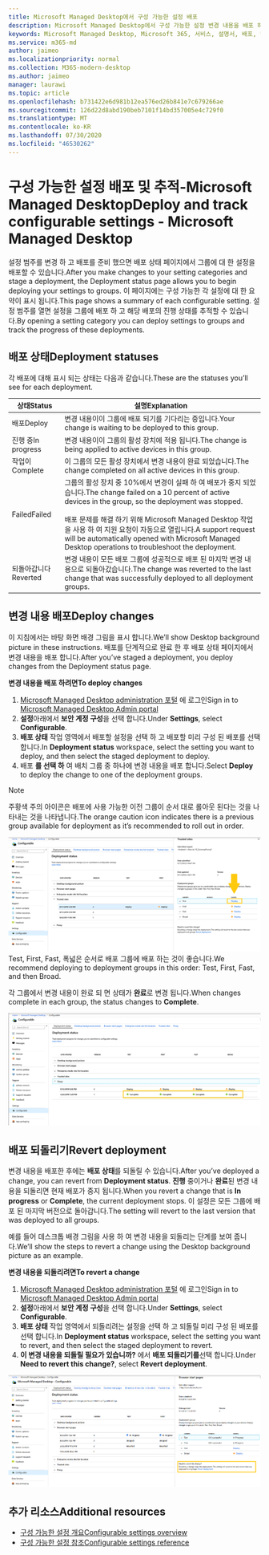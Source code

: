 ```yaml
---
title: Microsoft Managed Desktop에서 구성 가능한 설정 배포
description: Microsoft Managed Desktop에서 구성 가능한 설정 변경 내용을 배포 하 고 추적 합니다.
keywords: Microsoft Managed Desktop, Microsoft 365, 서비스, 설명서, 배포, 단계적 배포, 구성 가능한 설정
ms.service: m365-md
author: jaimeo
ms.localizationpriority: normal
ms.collection: M365-modern-desktop
ms.author: jaimeo
manager: laurawi
ms.topic: article
ms.openlocfilehash: b731422e6d981b12ea576ed26b841e7c679266ae
ms.sourcegitcommit: 126d22d8abd190beb7101f14bd357005e4c729f0
ms.translationtype: MT
ms.contentlocale: ko-KR
ms.lasthandoff: 07/30/2020
ms.locfileid: "46530262"
---
```

# <a name="deploy-and-track-configurable-settings---microsoft-managed-desktop"></a><span data-ttu-id="affec-104">구성 가능한 설정 배포 및 추적-Microsoft Managed Desktop</span><span class="sxs-lookup"><span data-stu-id="affec-104">Deploy and track configurable settings - Microsoft Managed Desktop</span></span>

<span data-ttu-id="affec-105">설정 범주를 변경 하 고 배포를 준비 했으면 배포 상태 페이지에서 그룹에 대 한 설정을 배포할 수 있습니다.</span><span class="sxs-lookup"><span data-stu-id="affec-105">After you make changes to your setting categories and stage a deployment, the Deployment status page allows you to begin deploying your settings to groups.</span></span> <span data-ttu-id="affec-106">이 페이지에는 구성 가능한 각 설정에 대 한 요약이 표시 됩니다.</span><span class="sxs-lookup"><span data-stu-id="affec-106">This page shows a summary of each configurable setting.</span></span> <span data-ttu-id="affec-107">설정 범주를 열면 설정을 그룹에 배포 하 고 해당 배포의 진행 상태를 추적할 수 있습니다.</span><span class="sxs-lookup"><span data-stu-id="affec-107">By opening a setting category you can deploy settings to groups and track the progress of these deployments.</span></span>

## <a name="deployment-statuses"></a><span data-ttu-id="affec-108">배포 상태</span><span class="sxs-lookup"><span data-stu-id="affec-108">Deployment statuses</span></span> 

<span data-ttu-id="affec-109">각 배포에 대해 표시 되는 상태는 다음과 같습니다.</span><span class="sxs-lookup"><span data-stu-id="affec-109">These are the statuses you’ll see for each deployment.</span></span>

<span data-ttu-id="affec-110">상태</span><span class="sxs-lookup"><span data-stu-id="affec-110">Status</span></span>  | <span data-ttu-id="affec-111">설명</span><span class="sxs-lookup"><span data-stu-id="affec-111">Explanation</span></span> 
--- | --- 
<span data-ttu-id="affec-112">배포</span><span class="sxs-lookup"><span data-stu-id="affec-112">Deploy</span></span> | <span data-ttu-id="affec-113">변경 내용이이 그룹에 배포 되기를 기다리는 중입니다.</span><span class="sxs-lookup"><span data-stu-id="affec-113">Your change is waiting to be deployed to this group.</span></span>
<span data-ttu-id="affec-114">진행 중</span><span class="sxs-lookup"><span data-stu-id="affec-114">In progress</span></span> | <span data-ttu-id="affec-115">변경 내용이이 그룹의 활성 장치에 적용 됩니다.</span><span class="sxs-lookup"><span data-stu-id="affec-115">The change is being applied to active devices in this group.</span></span> 
<span data-ttu-id="affec-116">작업이</span><span class="sxs-lookup"><span data-stu-id="affec-116">Complete</span></span> | <span data-ttu-id="affec-117">이 그룹의 모든 활성 장치에서 변경 내용이 완료 되었습니다.</span><span class="sxs-lookup"><span data-stu-id="affec-117">The change completed on all active devices in this group.</span></span> 
<span data-ttu-id="affec-118">Failed</span><span class="sxs-lookup"><span data-stu-id="affec-118">Failed</span></span> | <span data-ttu-id="affec-119">그룹의 활성 장치 중 10%에서 변경이 실패 하 여 배포가 중지 되었습니다.</span><span class="sxs-lookup"><span data-stu-id="affec-119">The change failed on a 10 percent of active devices in the group, so the deployment was stopped.</span></span><br><br> <span data-ttu-id="affec-120">배포 문제를 해결 하기 위해 Microsoft Managed Desktop 작업을 사용 하 여 지원 요청이 자동으로 열립니다.</span><span class="sxs-lookup"><span data-stu-id="affec-120">A support request will be automatically opened with Microsoft Managed Desktop operations to troubleshoot the deployment.</span></span> 
<span data-ttu-id="affec-121">되돌아갑니다</span><span class="sxs-lookup"><span data-stu-id="affec-121">Reverted</span></span> | <span data-ttu-id="affec-122">변경 내용이 모든 배포 그룹에 성공적으로 배포 된 마지막 변경 내용으로 되돌아갔습니다.</span><span class="sxs-lookup"><span data-stu-id="affec-122">The change was reverted to the last change that was successfully deployed to all deployment groups.</span></span>

## <a name="deploy-changes"></a><span data-ttu-id="affec-123">변경 내용 배포</span><span class="sxs-lookup"><span data-stu-id="affec-123">Deploy changes</span></span>

<span data-ttu-id="affec-124">이 지침에서는 바탕 화면 배경 그림을 표시 합니다.</span><span class="sxs-lookup"><span data-stu-id="affec-124">We’ll show Desktop background picture in these instructions.</span></span> <span data-ttu-id="affec-125">배포를 단계적으로 완료 한 후 배포 상태 페이지에서 변경 내용을 배포 합니다.</span><span class="sxs-lookup"><span data-stu-id="affec-125">After you’ve staged a deployment, you deploy changes from the Deployment status page.</span></span> 

<span data-ttu-id="affec-126">**변경 내용을 배포 하려면**</span><span class="sxs-lookup"><span data-stu-id="affec-126">**To deploy changes**</span></span>

1. <span data-ttu-id="affec-127">[Microsoft Managed Desktop administration 포털](https://aka.ms/mwaasportal) 에 로그인</span><span class="sxs-lookup"><span data-stu-id="affec-127">Sign in to [Microsoft Managed Desktop Admin portal](https://aka.ms/mwaasportal)</span></span>
2. <span data-ttu-id="affec-128">**설정**아래에서 **보안 계정 구성**을 선택 합니다.</span><span class="sxs-lookup"><span data-stu-id="affec-128">Under **Settings**, select **Configurable**.</span></span>
3. <span data-ttu-id="affec-129">**배포 상태** 작업 영역에서 배포할 설정을 선택 하 고 배포할 미리 구성 된 배포를 선택 합니다.</span><span class="sxs-lookup"><span data-stu-id="affec-129">In **Deployment status** workspace, select the setting you want to deploy, and then select the staged deployment to deploy.</span></span>
4. <span data-ttu-id="affec-130">배포 **를 선택 하** 여 배치 그룹 중 하나에 변경 내용을 배포 합니다.</span><span class="sxs-lookup"><span data-stu-id="affec-130">Select **Deploy** to deploy the change to one of the deployment groups.</span></span>

> [!NOTE] 
> <span data-ttu-id="affec-131">주황색 주의 아이콘은 배포에 사용 가능한 이전 그룹이 순서 대로 롤아웃 된다는 것을 나타내는 것을 나타냅니다.</span><span class="sxs-lookup"><span data-stu-id="affec-131">The orange caution icon indicates there is a previous group available for deployment as it’s recommended to roll out in order.</span></span> 

<span data-ttu-id="affec-132">![배포 상태 작업 영역입니다.</span><span class="sxs-lookup"><span data-stu-id="affec-132">![Deployment status workspace.</span></span> <span data-ttu-id="affec-133">오른쪽의 신뢰할 수 있는 사이트 창입니다.</span><span class="sxs-lookup"><span data-stu-id="affec-133">Trusted sites pane on the right.</span></span> <span data-ttu-id="affec-134">배포 그룹 섹션에는 배포 그룹, 장치 및 상태의 세 가지 열이 있습니다.</span><span class="sxs-lookup"><span data-stu-id="affec-134">In the Deployment groups section are three columns: deployment groups, devices, and status.</span></span> <span data-ttu-id="affec-135">상태 열에서 "배포"가 강조 표시 됩니다.](../../media/1deployedit.png)</span><span class="sxs-lookup"><span data-stu-id="affec-135">In the status column, "deploy" is highlighted.](../../media/1deployedit.png)</span></span>
<span data-ttu-id="affec-136">Test, First, Fast, 폭넓은 순서로 배포 그룹에 배포 하는 것이 좋습니다.</span><span class="sxs-lookup"><span data-stu-id="affec-136">We recommend deploying to deployment groups in this order: Test, First, Fast, and then Broad.</span></span> 

<span data-ttu-id="affec-137">각 그룹에서 변경 내용이 완료 되 면 상태가 **완료**로 변경 됩니다.</span><span class="sxs-lookup"><span data-stu-id="affec-137">When changes complete in each group, the status changes to **Complete**.</span></span>

![업데이트, 버전, 테스트, 처음, 빠르게, 광범위 한 열이 포함 된 배포 상태 작업 영역입니다.](../../media/2completeedit.png)

## <a name="revert-deployment"></a><span data-ttu-id="affec-140">배포 되돌리기</span><span class="sxs-lookup"><span data-stu-id="affec-140">Revert deployment</span></span>

<span data-ttu-id="affec-141">변경 내용을 배포한 후에는 **배포 상태**를 되돌릴 수 있습니다.</span><span class="sxs-lookup"><span data-stu-id="affec-141">After you’ve deployed a change, you can revert from **Deployment status**.</span></span> <span data-ttu-id="affec-142">**진행** 중이거나 **완료**된 변경 내용을 되돌리면 현재 배포가 중지 됩니다.</span><span class="sxs-lookup"><span data-stu-id="affec-142">When you revert a change that is **In progress** or **Complete**, the current deployment stops.</span></span> <span data-ttu-id="affec-143">이 설정은 모든 그룹에 배포 된 마지막 버전으로 돌아갑니다.</span><span class="sxs-lookup"><span data-stu-id="affec-143">The setting will revert to the last version that was deployed to all groups.</span></span> 

<span data-ttu-id="affec-144">예를 들어 데스크톱 배경 그림을 사용 하 여 변경 내용을 되돌리는 단계를 보여 줍니다.</span><span class="sxs-lookup"><span data-stu-id="affec-144">We’ll show the steps to revert a change using the Desktop background picture as an example.</span></span> 

<span data-ttu-id="affec-145">**변경 내용을 되돌리려면**</span><span class="sxs-lookup"><span data-stu-id="affec-145">**To revert a change**</span></span>
1. <span data-ttu-id="affec-146">[Microsoft Managed Desktop administration 포털](https://aka.ms/mwaasportal) 에 로그인</span><span class="sxs-lookup"><span data-stu-id="affec-146">Sign in to [Microsoft Managed Desktop Admin portal](https://aka.ms/mwaasportal)</span></span>
2. <span data-ttu-id="affec-147">**설정**아래에서 **보안 계정 구성**을 선택 합니다.</span><span class="sxs-lookup"><span data-stu-id="affec-147">Under **Settings**, select **Configurable**.</span></span>
3. <span data-ttu-id="affec-148">**배포 상태** 작업 영역에서 되돌리려는 설정을 선택 하 고 되돌릴 미리 구성 된 배포를 선택 합니다.</span><span class="sxs-lookup"><span data-stu-id="affec-148">In **Deployment status** workspace, select the setting you want to revert, and then select the staged deployment to revert.</span></span>
4. <span data-ttu-id="affec-149">**이 변경 내용을 되돌릴 필요가 있습니까?** 에서 **배포 되돌리기를**선택 합니다.</span><span class="sxs-lookup"><span data-stu-id="affec-149">Under **Need to revert this change?**, select **Revert deployment**.</span></span>

![배포 상태 작업 영역입니다.](../../media/3revert.png) 

## <a name="additional-resources"></a><span data-ttu-id="affec-153">추가 리소스</span><span class="sxs-lookup"><span data-stu-id="affec-153">Additional resources</span></span>
- [<span data-ttu-id="affec-154">구성 가능한 설정 개요</span><span class="sxs-lookup"><span data-stu-id="affec-154">Configurable settings overview</span></span>](config-setting-overview.md)
- [<span data-ttu-id="affec-155">구성 가능한 설정 참조</span><span class="sxs-lookup"><span data-stu-id="affec-155">Configurable settings reference</span></span>](config-setting-ref.md) 
